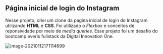 ## Página inicial de login do Instagram

Nesse projeto, criei um clone da pagina inicial de login do Instagram utilizando **HTML** e **CSS**. Foi utilizado o _Flexbox_ e conceitos de reponsividade por meio de *media queries*. Esse projeto foi um desafio do bootcamp everis fullstack da Digital Innovation One.

![image-20210112171114699](C:\Users\Vitor\AppData\Roaming\Typora\typora-user-images\image-20210112171114699.png)





